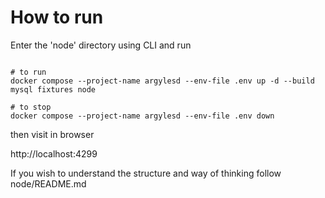 # How to run

Enter the 'node' directory using CLI and run

```

# to run
docker compose --project-name argylesd --env-file .env up -d --build mysql fixtures node

# to stop
docker compose --project-name argylesd --env-file .env down

```

then visit in browser

http://localhost:4299

If you wish to understand the structure and way of thinking follow node/README.md
